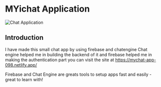 # MYichat Application

![Chat Application](https://i.ibb.co/GJwyy9m/Bv9-Js3-QLOLY-HD.jpg)

## Introduction

I have made this small chat app by using firebase and chatengine
Chat engine helped me in building the backend of it
and firebase helped me in making the authentication part
you can visit the site at https://mychat-app-098.netlify.app/

Firebase and Chat Engine are greats tools to setup apps fast and easily - great to learn with!
